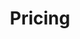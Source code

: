 ---
title: "Pricing"
description: "This section provides an introduction to Exoscale pricing, including how to calculate costs for various products and services."
banner: "images/exoscale-icon.png"
weight: 1
tags: [pricing]
level: "introductory"
categories: [exoscale]
---